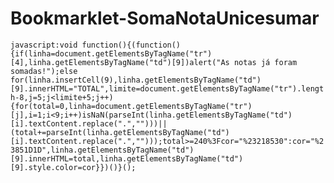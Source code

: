 # Bookmarklet-SomaNotaUnicesumar 

`
javascript:void function(){(function(){if(linha=document.getElementsByTagName("tr")[4],linha.getElementsByTagName("td")[9])alert("As notas já foram somadas!");else for(linha.insertCell(9),linha.getElementsByTagName("td")[9].innerHTML="TOTAL",limite=document.getElementsByTagName("tr").length-8,j=5;j<limite+5;j++){for(total=0,linha=document.getElementsByTagName("tr")[j],i=1;i<9;i++)isNaN(parseInt(linha.getElementsByTagName("td")[i].textContent.replace(".","")))||(total+=parseInt(linha.getElementsByTagName("td")[i].textContent.replace(".","")));total>=240%3Fcor="%23218530":cor="%23851D1D",linha.getElementsByTagName("td")[9].innerHTML=total,linha.getElementsByTagName("td")[9].style.color=cor}})()}();
`